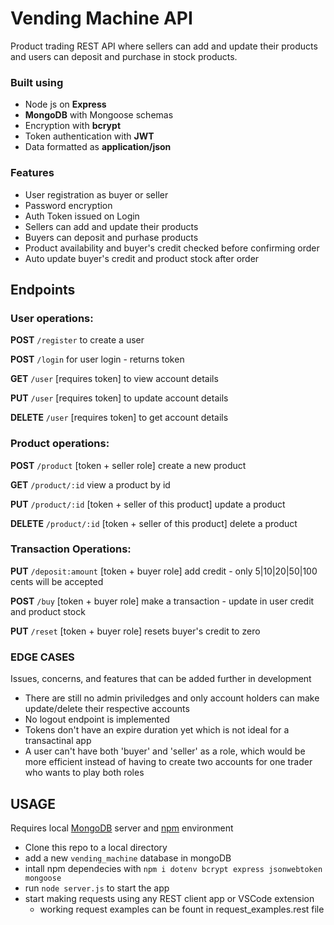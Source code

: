 # Vending Machine API

Product trading REST API where sellers can add and update their products and users can deposit and purchase in stock products.

### Built using
- Node js on **Express**
- **MongoDB** with Mongoose schemas
- Encryption with **bcrypt**
- Token authentication with **JWT**
- Data formatted as **application/json**

### Features
- User registration as buyer or seller
- Password encryption
- Auth Token issued on Login
- Sellers can add and update their products
- Buyers can deposit and purhase products
- Product availability and buyer's credit checked before confirming order
- Auto update buyer's credit and product stock after order

## Endpoints

### User operations:

**POST** `/register` to create a user

**POST** `/login` for user login - returns token

**GET** `/user` [requires token] to view account details

**PUT** `/user` [requires token] to update account details 

**DELETE** `/user` [requires token] to get account details

### Product operations:

**POST** `/product` [token + seller role] create a new product

**GET** `/product/:id` view a product by id

**PUT** `/product/:id` [token + seller of this product] update a product

**DELETE** `/product/:id` [token + seller of this product]  delete a product

### Transaction Operations:

**PUT** `/deposit:amount` [token + buyer role] add credit - only 5|10|20|50|100 cents will be accepted

**POST** `/buy` [token + buyer role] make a transaction - update in user credit and product stock

**PUT** `/reset` [token + buyer role] resets buyer's credit to zero

### EDGE CASES
Issues, concerns, and features that can be added further in development
 - There are still no admin priviledges and only account holders can make update/delete their respective accounts
 - No logout endpoint is implemented
 - Tokens don't have an expire duration yet which is not ideal for a transactinal app
 - A user can't have both 'buyer' and 'seller' as a role, which would be more efficient instead of having to create two accounts for one trader who wants to play both roles


## USAGE

Requires local [MongoDB](https://stackoverflow.com/a/37548118/17797947) server and [npm](https://docs.npmjs.com/downloading-and-installing-node-js-and-npm) environment

- Clone this repo to a local directory
- add a new `vending_machine` database in mongoDB
- intall npm dependecies with `npm i dotenv bcrypt express jsonwebtoken mongoose`
- run `node server.js` to start the app
- start making requests using any REST client app or VSCode extension
  - working request examples can be fount in request_examples.rest file